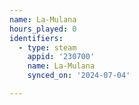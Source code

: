 ```yaml
---
name: La-Mulana
hours_played: 0
identifiers:
  - type: steam
    appid: '230700'
    name: La-Mulana
    synced_on: '2024-07-04'

---
```

